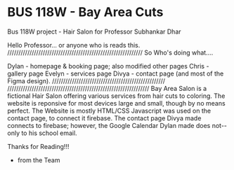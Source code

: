 # BUS 118W - Bay Area Cuts
 Bus 118W project - Hair Salon for Professor Subhankar Dhar

 Hello Professor... or anyone who is reads this.
/////////////////////////////////////////////////////////////
So Who's doing what.... 

Dylan  - homepage & booking page; also modified other pages
Chris  - gallery page
Evelyn - services page
Divya  - contact page (and most of the Figma design).
///////////////////////////////////////////////////
////////////////////////////////////////////////////////////////
Bay Area Salon is a fictional Hair Salon offering various services from hair cuts to coloring. 
The website is reponsive for most devices large and small, though by no means perfect. The Website is mostly HTML/CSS Javascript was used on the contact page, to connect it firebase.
The contact page Divya made connects to firebase; however, the Google Calendar Dylan made does not--only to his school email.

Thanks for Reading!!!

- from the Team
